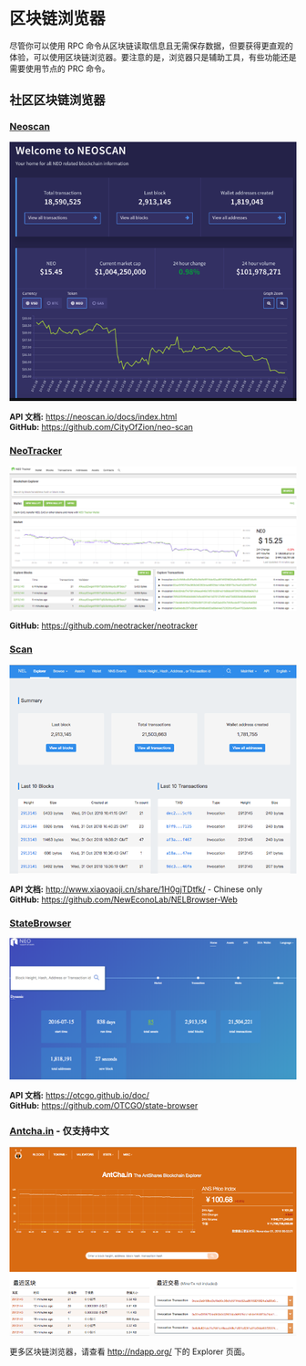 # 区块链浏览器

尽管你可以使用 RPC 命令从区块链读取信息且无需保存数据，但要获得更直观的体验，可以使用区块链浏览器。要注意的是，浏览器只是辅助工具，有些功能还是需要使用节点的 PRC 命令。

## 社区区块链浏览器
### [Neoscan](https://neoscan.io/)

![](../assets/neoscan.png)

**API 文档:** https://neoscan.io/docs/index.html <br/>
**GitHub:** https://github.com/CityOfZion/neo-scan



### [NeoTracker](https://neotracker.io/)
![](../assets/neotracker.png)

**GitHub:** https://github.com/neotracker/neotracker

### [Scan](https://scan.nel.group/#mainnet)
![](../assets/scan.png)

**API 文档:** http://www.xiaoyaoji.cn/share/1H0gjTDtfk/ - Chinese only <br/>
**GitHub:** https://github.com/NewEconoLab/NELBrowser-Web

### [StateBrowser](https://state.otcgo.cn/?idx=0)
![](../assets/statebrowser.png)

**API 文档:**
https://otcgo.github.io/doc/ <br/>
**GitHub:** https://github.com/OTCGO/state-browser


### [Antcha.in](http://antcha.in/) - 仅支持中文
![](../assets/antcha.png)

更多区块链浏览器，请查看 http://ndapp.org/ 下的 Explorer 页面。